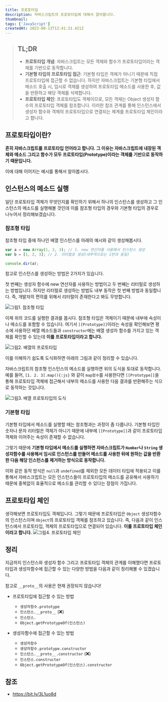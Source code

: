 ```yaml
---
title: 프로토타입
description: 자바스크립트의 프로토타입에 대해서 알아봅니다.
thumbnail:
tags: ['JavaScript']
createdAt: 2023-08-13T12:41:21.421Z
---
```


> ## TL;DR
>
> - **프로토타입 개념**: 자바스크립트는 모든 객체와 함수가 프로토타입이라는 객체를 기반으로 동작합니다.
> - **기본형 타입의 프로토타입 접근**: 기본형 타입은 객체가 아니기 때문에 직접 프로토타입에 접근할 수 없습니다. 하지만 자바스크립트는 기본형 타입에서 메소드 호출 시, 임시로 객체를 생성하여 프로토타입 메소드를 사용한 후, 값을 반환하고 해당 객체를 삭제합니다.
> - **프로토타입 체인**: 프로토타입도 객체이므로, 모든 객체는 Object 생성자 함수의 프로토타입 객체를 참조합니다. 이러한 참조 관계를 통해 인스턴스에서 생성자 함수와 객체의 프로토타입으로 연결되는 체계를 프로토타입 체인이라고 합니다.

## 프로토타입이란?

**흔히 자바스크립트를 프로토타입 언어라고 합니다. 그 이유는 자바스크립트에 내장된 객체와 메소드 그리고 함수가 모두 프로토타입(Prototype)이라는 객체를 기반으로 동작하기 때문입니다.**

이에 대해 이어지는 예시를 통해서 알아봅시다.

## 인스턴스의 메소드 실행

일단 프로토타입 객체가 무엇인지를 확인하기 위해서 하나의 인스턴스를 생성하고 그 인스턴스의 메소드를 실행해볼 것인데 이를 참조형 타입의 경우와 기본형 타입의 경우로 나누어서 정리해보겠습니다.

### 참조형 타입

참조형 타입 중에 하나인 배열 인스턴스를 아래의 예시와 같이 생성해봅시다.

```js
var a = new Array(1, 2, 3); // 1. new 연산자를 사용해서 인스턴스 생성
var b = [1, 2, 3]; // 2. 리터럴로 생성(내부적으로는 1번과 동일)

console.dir(a);
```

참고로 인스턴스를 생성하는 방법은 2가지가 있습니다.

첫 번째는 생성자 함수에 new 연산자를 사용하는 방법이고 두 번째는 리터럴로 생성하는 방법입니다. 하지만 리터럴로 생성하는 방법도 내부 동작은 첫 번째 방법과 동일합니다. 즉, 개발자의 편의를 위해서 리터럴이 존재한다고 봐도 무방합니다.

![그림1. 참조형 타입](/assets/contents/js-prototype/1.png)

이제 위의 코드를 실행한 결과를 봅시다. 참조형 타입은 객체이기 때문에 내부에 속성이나 메소드를 포함할 수 있습니다. 여기서 `[[Prototype]]`이라는 속성을 확인해보면 평소에 사용하던 배열 메소드들과 `constructor`에는 배열 생성자 함수를 가지고 있는 객체를 확인할 수 있는데 **이를 프로토타입이라고 합니다.**

![그림2. 배열의 프로토타입](/assets/contents/js-prototype/2.png)

이를 이해하기 쉽도록 도식화하면 아래의 그림과 같이 정리할 수 있습니다.

자바스크립트의 참조형 인스턴스의 메소드를 실행하면 위의 도식을 토대로 동작합니다. 예를 들어, `[1. 2. 3].map(){:js}` 와 같이 `map함수`를 사용한다면 `[[Prototype]]`을 통해 프로토타입 객체에 접근해서 내부의 메소드를 사용한 다음 결과를 반환해주는 식으로 동작하는 것입니다.

![그림3. 배열 프로토타입의 도식](/assets/contents/js-prototype/3.png)

### 기본형 타입

기본형 타입에서 메소드를 실행할 때는 참조형과는 과정이 좀 다릅니다. 기본형 타입인 숫자나 문자 리터럴은 객체가 아니기 때문에 내부에 `[[Prototype]]`과 같이 프로토타입 객체와 이어주는 속성이 존재할 수 없습니다.

그렇기 때문에 **기본형 타입에서 메소드를 실행하면 자바스크립트가 `Number`나 `String` 생성자함수를 사용해서 임시로 인스턴스를 만들어 메소드를 사용한 뒤에 원하는 값을 반환한 다음 해당 인스턴스를 제거하는 방식으로 동작합니다.**

이와 같은 동작 방식은 `null`과 `undefined`를 제외한 모든 데이터 타입에 적용되고 이를 통해서 자바스크립트는 모든 인스턴스들이 프로토타입의 메소드를 공유해서 사용하기 때문에 중복없이 효율적으로 메소드를 관리할 수 있다는 장점이 가집니다.

## 프로토타입 체인

생각해보면 프로토타입도 객체입니다. 그렇기 때문에 프로토타입은 `Object` 생성자함수의 인스턴스이며 `Object`의 프로토타입 객체를 참조하고 있습니다. 즉, 다음과 같이 인스턴스에서 프로토타입, 객체의 프로토타입으로 연결되어 있습니다. **이를 프로토타입 체인이라고 합니다.**
![그림4. 프로토타입 체인](/assets/contents/js-prototype/4.png)

## 정리

지금까지 인스턴스와 생성자 함수 그리고 프로토타입 객체의 관계를 이해했다면 프로토타입과 생성자함수에 접근할 수 있는 다양한 방법을 다음과 같이 정리해볼 수 있겠습니다.

참고로 `__proto__`의 사용은 현재 권장되지 않습니다!

- 프로토타입에 접근할 수 있는 방법

  - `생성자함수.prototype`
  - `인스턴스.__proto__` (❌)
  - `인스턴스.`
  - `Object.getPrototypeOf(인스턴스)`

- 생성자함수에 접근할 수 있는 방법

  - `생성자함수`
  - `생성자함수.prototype.constructor`
  - `인스턴스.__proto__.constructor` (❌)
  - `인스턴스.constructor`
  - `Object.getPrototypeOf(인스턴스).constructor`

## 참조

- https://bit.ly/3L1uo8d
